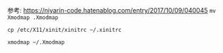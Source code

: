 参考: https://niyarin-code.hatenablog.com/entry/2017/10/09/040045
`mv Xmodmap .Xmodmap`

`cp /etc/X11/xinit/xinitrc ~/.xinitrc`

`xmodmap ~/.Xmodmap`
